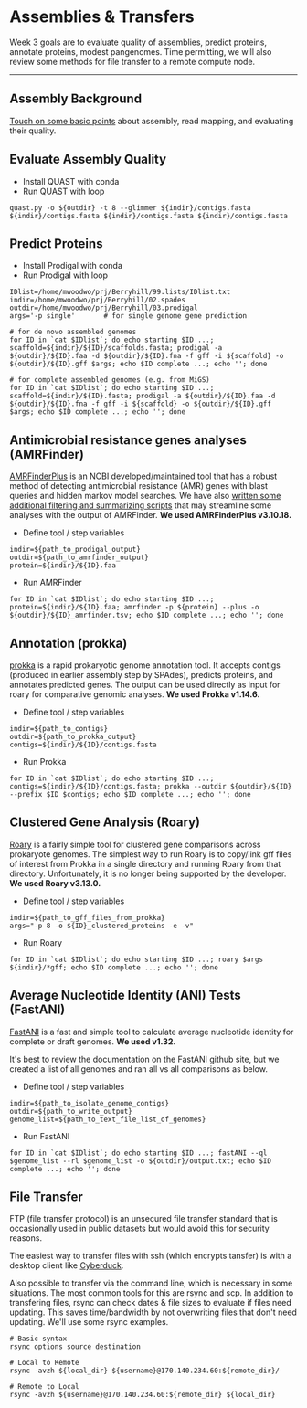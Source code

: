 # Assemblies & Transfers

Week 3 goals are to evaluate quality of assemblies, predict proteins, annotate proteins, modest pangenomes. Time permitting, we will also review some methods for file transfer to a remote compute node.

---

## Assembly Background

[Touch on some basic points](AssemblyBackground.pptx) about assembly, read mapping, and evaluating their quality.

## Evaluate Assembly Quality

- Install QUAST with conda
- Run QUAST with loop

``` console
quast.py -o ${outdir} -t 8 --glimmer ${indir}/contigs.fasta ${indir}/contigs.fasta ${indir}/contigs.fasta ${indir}/contigs.fasta 
```

## Predict Proteins

- Install Prodigal with conda
- Run Prodigal with loop

``` console
IDlist=/home/mwoodwo/prj/Berryhill/99.lists/IDlist.txt
indir=/home/mwoodwo/prj/Berryhill/02.spades
outdir=/home/mwoodwo/prj/Berryhill/03.prodigal
args='-p single'       # for single genome gene prediction

# for de novo assembled genomes
for ID in `cat $IDlist`; do echo starting $ID ...; scaffold=${indir}/${ID}/scaffolds.fasta; prodigal -a ${outdir}/${ID}.faa -d ${outdir}/${ID}.fna -f gff -i ${scaffold} -o ${outdir}/${ID}.gff $args; echo $ID complete ...; echo ''; done

# for complete assembled genomes (e.g. from MiGS)
for ID in `cat $IDlist`; do echo starting $ID ...; scaffold=${indir}/${ID}.fasta; prodigal -a ${outdir}/${ID}.faa -d ${outdir}/${ID}.fna -f gff -i ${scaffold} -o ${outdir}/${ID}.gff $args; echo $ID complete ...; echo ''; done
```

## Antimicrobial resistance genes analyses (AMRFinder)
[AMRFinderPlus](https://github.com/ncbi/amr) is an NCBI developed/maintained tool that has a robust method of detecting antimicrobial resistance (AMR) genes with blast queries and hidden markov model searches. We have also [written some additional filtering and summarizing scripts](https://github.com/michaelwoodworth/AMRFinder_scripts) that may streamline some analyses with the output of AMRFinder. **We used AMRFinderPlus v3.10.18.**

- Define tool / step variables
```console
indir=${path_to_prodigal_output}
outdir=${path_to_amrfinder_output}
protein=${indir}/${ID}.faa
```

- Run AMRFinder
```console
for ID in `cat $IDlist`; do echo starting $ID ...; protein=${indir}/${ID}.faa; amrfinder -p ${protein} --plus -o ${outdir}/${ID}_amrfinder.tsv; echo $ID complete ...; echo ''; done
```

## Annotation (prokka)
[prokka](https://github.com/tseemann/prokka) is a rapid prokaryotic genome annotation tool. It accepts contigs (produced in earlier assembly step by SPAdes), predicts proteins, and annotates predicted genes. The output can be used directly as input for roary for comparative genomic analyses. **We used Prokka v1.14.6.**

- Define tool / step variables
```console
indir=${path_to_contigs}
outdir=${path_to_prokka_output}
contigs=${indir}/${ID}/contigs.fasta
```

- Run Prokka
```console
for ID in `cat $IDlist`; do echo starting $ID ...; contigs=${indir}/${ID}/contigs.fasta; prokka --outdir ${outdir}/${ID} --prefix $ID $contigs; echo $ID complete ...; echo ''; done
```

## Clustered Gene Analysis (Roary)
[Roary](https://github.com/sanger-pathogens/Roary) is a fairly simple tool for clustered gene comparisons across prokaryote genomes. The simplest way to run Roary is to copy/link gff files of interest from Prokka in a single directory and running Roary from that directory. Unfortunately, it is no longer being supported by the developer. **We used Roary v3.13.0.**

- Define tool / step variables
```console
indir=${path_to_gff_files_from_prokka}
args="-p 8 -o ${ID}_clustered_proteins -e -v"
```

- Run Roary
```console
for ID in `cat $IDlist`; do echo starting $ID ...; roary $args ${indir}/*gff; echo $ID complete ...; echo ''; done
```

## Average Nucleotide Identity (ANI) Tests (FastANI)
[FastANI](https://github.com/ParBLiSS/FastANI) is a fast and simple tool to calculate average nucleotide identity for complete or draft genomes. **We used v1.32.**

It's best to review the documentation on the FastANI github site, but we created a list of all genomes and ran all vs all comparisons as below.

- Define tool / step variables
```console
indir=${path_to_isolate_genome_contigs}
outdir=${path_to_write_output}
genome_list=${path_to_text_file_list_of_genomes}
```

- Run FastANI
```console
for ID in `cat $IDlist`; do echo starting $ID ...; fastANI --ql $genome_list --rl $genome_list -o ${outdir}/output.txt; echo $ID complete ...; echo ''; done
```

## File Transfer

FTP (file transfer protocol) is an unsecured file transfer standard that is occasionally used in public datasets but would avoid this for security reasons.

The easiest way to transfer files with ssh (which encrypts tansfer) is with a desktop client like [Cyberduck](https://cyberduck.io/download/).

Also possible to transfer via the command line, which is necessary in some situations. The most common tools for this are rsync and scp. In addition to transfering files, rsync can check dates & file sizes to evaluate if files need updating. This saves time/bandwidth by not overwriting files that don't need updating. We'll use some rsync examples.

``` console
# Basic syntax
rsync options source destination

# Local to Remote
rsync -avzh ${local_dir} ${username}@170.140.234.60:${remote_dir}/

# Remote to Local
rsync -avzh ${username}@170.140.234.60:${remote_dir} ${local_dir}
```
